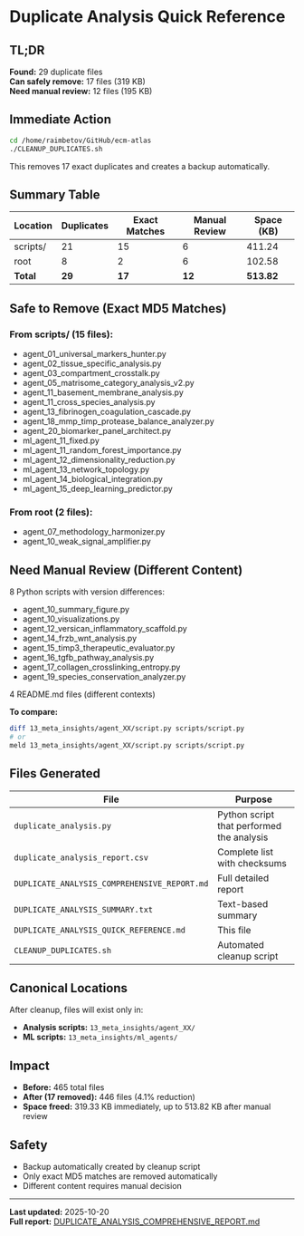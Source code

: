 # Duplicate Analysis Quick Reference

## TL;DR

**Found:** 29 duplicate files  
**Can safely remove:** 17 files (319 KB)  
**Need manual review:** 12 files (195 KB)  

## Immediate Action

```bash
cd /home/raimbetov/GitHub/ecm-atlas
./CLEANUP_DUPLICATES.sh
```

This removes 17 exact duplicates and creates a backup automatically.

## Summary Table

| Location | Duplicates | Exact Matches | Manual Review | Space (KB) |
|----------|------------|---------------|---------------|------------|
| scripts/ | 21 | 15 | 6 | 411.24 |
| root | 8 | 2 | 6 | 102.58 |
| **Total** | **29** | **17** | **12** | **513.82** |

## Safe to Remove (Exact MD5 Matches)

### From scripts/ (15 files):
- agent_01_universal_markers_hunter.py
- agent_02_tissue_specific_analysis.py
- agent_03_compartment_crosstalk.py
- agent_05_matrisome_category_analysis_v2.py
- agent_11_basement_membrane_analysis.py
- agent_11_cross_species_analysis.py
- agent_13_fibrinogen_coagulation_cascade.py
- agent_18_mmp_timp_protease_balance_analyzer.py
- agent_20_biomarker_panel_architect.py
- ml_agent_11_fixed.py
- ml_agent_11_random_forest_importance.py
- ml_agent_12_dimensionality_reduction.py
- ml_agent_13_network_topology.py
- ml_agent_14_biological_integration.py
- ml_agent_15_deep_learning_predictor.py

### From root (2 files):
- agent_07_methodology_harmonizer.py
- agent_10_weak_signal_amplifier.py

## Need Manual Review (Different Content)

8 Python scripts with version differences:
- agent_10_summary_figure.py
- agent_10_visualizations.py
- agent_12_versican_inflammatory_scaffold.py
- agent_14_frzb_wnt_analysis.py
- agent_15_timp3_therapeutic_evaluator.py
- agent_16_tgfb_pathway_analysis.py
- agent_17_collagen_crosslinking_entropy.py
- agent_19_species_conservation_analyzer.py

4 README.md files (different contexts)

**To compare:**
```bash
diff 13_meta_insights/agent_XX/script.py scripts/script.py
# or
meld 13_meta_insights/agent_XX/script.py scripts/script.py
```

## Files Generated

| File | Purpose |
|------|---------|
| `duplicate_analysis.py` | Python script that performed the analysis |
| `duplicate_analysis_report.csv` | Complete list with checksums |
| `DUPLICATE_ANALYSIS_COMPREHENSIVE_REPORT.md` | Full detailed report |
| `DUPLICATE_ANALYSIS_SUMMARY.txt` | Text-based summary |
| `DUPLICATE_ANALYSIS_QUICK_REFERENCE.md` | This file |
| `CLEANUP_DUPLICATES.sh` | Automated cleanup script |

## Canonical Locations

After cleanup, files will exist only in:
- **Analysis scripts:** `13_meta_insights/agent_XX/`
- **ML scripts:** `13_meta_insights/ml_agents/`

## Impact

- **Before:** 465 total files
- **After (17 removed):** 446 files (4.1% reduction)
- **Space freed:** 319.33 KB immediately, up to 513.82 KB after manual review

## Safety

- Backup automatically created by cleanup script
- Only exact MD5 matches are removed automatically
- Different content requires manual decision

---

**Last updated:** 2025-10-20  
**Full report:** [DUPLICATE_ANALYSIS_COMPREHENSIVE_REPORT.md](/home/raimbetov/GitHub/ecm-atlas/DUPLICATE_ANALYSIS_COMPREHENSIVE_REPORT.md)
